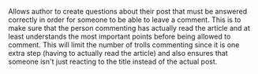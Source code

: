 

Allows author to create questions about their post that must be answered correctly in order for someone to be able to leave a comment. This is to make sure that the person commenting has actually read the article and at least understands the most important points before being allowed to comment. This will limit the number of trolls commenting since it is one extra step (having to actually read the article) and also ensures that someone isn't just reacting to the title instead of the actual post.